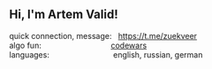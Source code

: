

## Hi, I'm Artem Valid! 

quick connection, message:&nbsp;&nbsp;&nbsp;https://t.me/zuekveer<br>
algo fun:&emsp;&emsp;&emsp;&emsp;&emsp;&emsp;&emsp;&emsp;&emsp;<a href="https://www.codewars.com/users/zuekveer">codewars</a><br>
languages:&emsp;&emsp;&emsp;&emsp;&emsp;&emsp;&emsp;&emsp;&nbsp;english, russian, german<br>
